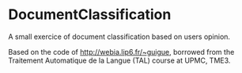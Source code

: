 # DocumentClassification

A small exercice of document classification based on users opinion.

Based on the code of http://webia.lip6.fr/~guigue, borrowed from the Traitement Automatique de la Langue (TAL) course at UPMC, TME3.
